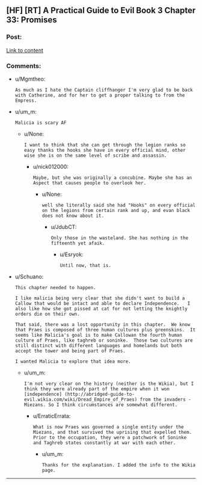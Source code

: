 ## [HF] [RT] A Practical Guide to Evil Book 3 Chapter 33: Promises

### Post:

[Link to content](https://practicalguidetoevil.wordpress.com/2017/10/09/chapter-33-promises/)

### Comments:

- u/Mgmtheo:
  ```
  As much as I hate the Captain cliffhanger I'm very glad to be back with Catherine, and for her to get a proper talking to from the Empress.
  ```

- u/um_m:
  ```
  Malicia is scary AF
  ```

  - u/None:
    ```
    I want to think that she can get through the legion ranks so easy thanks the hooks she have in every official mind, other wise she is on the same level of scribe and assassin.
    ```

    - u/nick012000:
      ```
      Maybe, but she was originally a concubine. Maybe she has an Aspect that causes people to overlook her.
      ```

      - u/None:
        ```
        well she literally said she had "Hooks" on every official on the legions from certain rank and up, and evan black does not know about it.
        ```

        - u/JdubCT:
          ```
          Only those in the wasteland. She has nothing in the fifteenth yet afaik.
          ```

          - u/Esryok:
            ```
            Until now, that is.
            ```

- u/Schuano:
  ```
  This chapter needed to happen.  

  I like malicia being very clear that she didn't want to build a Callow that would be intact and able to declare Independence.   I also like how she got pissed at cat for not letting the knightly orders die on their own.  

  That said, there was a lost opportunity in this chapter.  We know that Praes is composed of three human cultures plus greenskins.  It seems like Malicia's goal is to make Callowan the fourth human culture of Praes, like taghreb or soninke.  Those two cultures are still distinct with different languages and homelands but both accept the tower and being part of Praes. 

  I wanted Malicia to explore that idea more.
  ```

  - u/um_m:
    ```
    I'm not very clear on the history (neither is the Wikia), but I think they were already part of the empire when it won [independence] (http://abridged-guide-to-evil.wikia.com/wiki/Dread_Empire_of_Praes) from the invaders - Miezans. So I think circumstances are somewhat different.
    ```

    - u/ErraticErrata:
      ```
      What is now Praes was governed a single entity under the Miezans, and that survived the uprising that expelled them. Prior to the occupation, they were a patchwork of Soninke and Taghreb states constantly at war with each other.
      ```

      - u/um_m:
        ```
        Thanks for the explanation. I added the info to the Wikia page.
        ```

---


